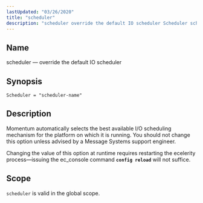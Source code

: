 ```yaml
---
lastUpdated: "03/26/2020"
title: "scheduler"
description: "scheduler override the default IO scheduler Scheduler scheduler name Momentum automatically selects the best available I O scheduling mechanism for the platform on which it is running You should not change this option unless advised by a Message Systems support engineer Changing the value of this option at runtime requires..."
---
```


<a name="conf.ref.scheduler"></a> 
## Name

scheduler — override the default IO scheduler

## Synopsis

`Scheduler = "scheduler-name"`

<a name="idp11556832"></a> 
## Description

Momentum automatically selects the best available I/O scheduling mechanism for the platform on which it is running. You should not change this option unless advised by a Message Systems support engineer.

Changing the value of this option at runtime requires restarting the ecelerity process—issuing the ec_console command **`config reload`**         will not suffice.

<a name="idp11560048"></a> 
## Scope

`scheduler` is valid in the global scope.
